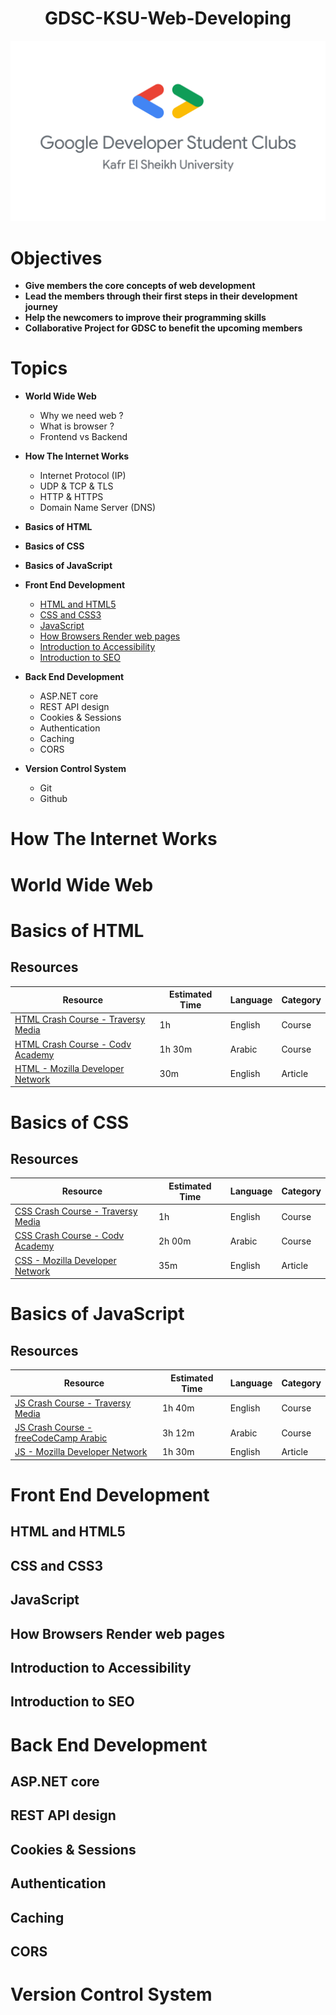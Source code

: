 <h1 style="text-align:center">GDSC-KSU-Web-Developing</h1>

![GDSC-KSU-Logo](./assets/logo.png)

# Objectives

- **Give members the core concepts of web development**
- **Lead the members through their first steps in their development journey**
- **Help the newcomers to improve their programming skills**
- **Collaborative Project for GDSC to benefit the upcoming members**

# Topics

- **World Wide Web**

  - Why we need web ?
  - What is browser ?
  - Frontend vs Backend

- **How The Internet Works**

  - Internet Protocol (IP)
  - UDP & TCP & TLS
  - HTTP & HTTPS
  - Domain Name Server (DNS)

- **Basics of HTML**
- **Basics of CSS**
- **Basics of JavaScript**

- **Front End Development**

  - [HTML and HTML5](#html-and-html5)
  - [CSS and CSS3](#css-and-css3)
  - [JavaScript](#javascript)
  - [How Browsers Render web pages](#how-browsers-render-web-pages)
  - [Introduction to Accessibility](#Introduction-to-Accessability)
  - [Introduction to SEO](#Introduction-to-SEO)

- **Back End Development**

  - ASP.NET core
  - REST API design
  - Cookies & Sessions
  - Authentication
  - Caching
  - CORS

- **Version Control System**

  - Git
  - Github

# How The Internet Works

# World Wide Web

# Basics of HTML

## Resources

| Resource                                                     | Estimated Time | Language | Category |
| ------------------------------------------------------------ | -------------- | -------- | -------- |
| [HTML Crash Course - Traversy Media](https://bit.ly/3QRQayD) | 1h             | English  | Course   |
| [HTML Crash Course - Codv Academy](https://bit.ly/3wAQiue)   | 1h 30m         | Arabic   | Course   |
| [HTML - Mozilla Developer Network](https://mzl.la/3cjgUZS)   | 30m            | English  | Article  |

# Basics of CSS

## Resources

| Resource                                                    | Estimated Time | Language | Category |
| ----------------------------------------------------------- | -------------- | -------- | -------- |
| [CSS Crash Course - Traversy Media](https://bit.ly/2kDZGrl) | 1h             | English  | Course   |
| [CSS Crash Course - Codv Academy](https://bit.ly/3TjYdpq)   | 2h 00m         | Arabic   | Course   |
| [CSS - Mozilla Developer Network](https://mzl.la/3AQtIQI)   | 35m            | English  | Article  |

# Basics of JavaScript

## Resources

| Resource                                                        | Estimated Time | Language | Category |
| --------------------------------------------------------------- | -------------- | -------- | -------- |
| [JS Crash Course - Traversy Media](https://bit.ly/2LAxTa8)      | 1h 40m         | English  | Course   |
| [JS Crash Course - freeCodeCamp Arabic](https://bit.ly/3wz72lw) | 3h 12m         | Arabic   | Course   |
| [JS - Mozilla Developer Network](https://mzl.la/3wyerS2)        | 1h 30m         | English  | Article  |

# Front End Development

## HTML and HTML5

## CSS and CSS3

## JavaScript

## How Browsers Render web pages

## Introduction to Accessibility

## Introduction to SEO

# Back End Development

## ASP.NET core

## REST API design

## Cookies & Sessions

## Authentication

## Caching

## CORS

# Version Control System
